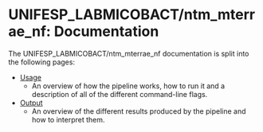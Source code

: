 # UNIFESP_LABMICOBACT/ntm_mterrae_nf: Documentation

The UNIFESP_LABMICOBACT/ntm_mterrae_nf documentation is split into the following pages:

- [Usage](usage.md)
  - An overview of how the pipeline works, how to run it and a description of all of the different command-line flags.
- [Output](output.md)
  - An overview of the different results produced by the pipeline and how to interpret them.
